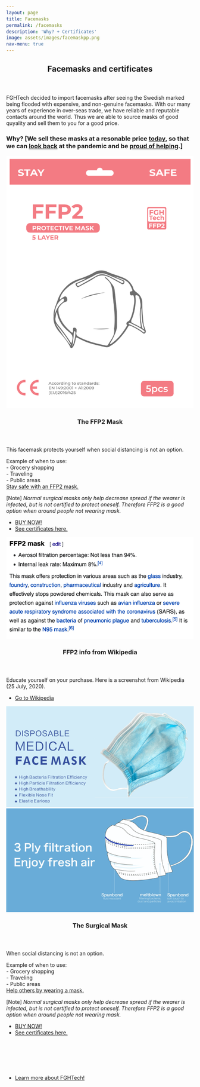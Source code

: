 ```yaml
---
layout: page
title: Facemasks
permalink: /facemasks
description: 'Why? + Certificates'
image: assets/images/facemaskpp.png
nav-menu: true
---
```


<div id="main" class="alt">



<!-- One -->
<section id="one">
	<div class="inner">
    <!--<span class="image fit"><img src="assets/images/kabeltugglogo.png" alt="" /></span>-->
		<header class="major">
			<h1>Facemasks and certificates</h1>
		</header>

<!-- Content -->
<!-- <h2 id="content">Sample Content</h2> -->
<p style="font-style: normal;">FGHTech decided to import facemasks after seeing the Swedish marked being flooded with expensive, and non-genuine facemasks. With our many years of experience in over-seas trade, we have reliable and reputable contacts around the world. Thus we are able to source masks of good quyality and sell them to you for a good price.</p>
<h3>Why? [We sell these masks at a resonable price <u>today</u>, so that we can <u>look back</u> at the pandemic and be <u>proud of helping</u>.]</h3>


<section id="two" class="spotlights">
	<section>
		<a href="generic.html" class="image">
			<img src="assets/images/facemaskpp.png" alt="" data-position="center center" />
		</a>
		<div class="content">
			<div class="inner">
				<header class="major">
					<h3>The FFP2 Mask</h3>
				</header>
				<p>This facemask protects yourself when social distancing is not an option.</p>
				<p>Example of when to use:<br>
				- Grocery shopping<br>
				- Traveling<br>
				- Public areas<br>
				<u>Stay safe with an FFP2 mask.</u>
				</p>
				<p>[Note] <i>Normal surgical masks only help decrease spread if the wearer is infected, but is not certified to protect oneself. Therefore FFP2 is a good option when around people not wearing mask.</i></p>
				<ul class="actions">
					<li><a href="generic.html" class="button">BUY NOW!</a></li>
					<li><a href="assets/pdfs/SurgicalCert.pdf" class="button">See certificates here.</a></li>
				</ul>
			</div>
		</div>
	</section>
	<section>
		<a href="generic.html" class="image">
			<img src="assets/images/FFP2Wikipedia.png" alt="" data-position="top center" />
		</a>
		<div class="content">
			<div class="inner">
				<header class="major">
					<h3>FFP2 info from Wikipedia</h3>
				</header>
				<p>Educate yourself on your purchase. Here is a screenshot from Wikipedia (25 July, 2020).</p>
				<ul class="actions">
					<li><a href="https://en.wikipedia.org/wiki/FFP_mask" class="button">Go to Wikipedia</a></li>
				</ul>
			</div>
		</div>
	</section>
	<section>
		<a href="generic.html" class="image">
			<img src="assets/images/surgicalmask.png" alt="" data-position="center center" />
		</a>
		<div class="content">
			<div class="inner">
				<header class="major">
					<h3>The Surgical Mask</h3>
				</header>
				<p>When social distancing is not an option.</p>
				<p>Example of when to use:<br>
				- Grocery shopping<br>
				- Traveling<br>
				- Public areas<br>
				<u>Help others by wearing a mask.</u>
				</p>
				<p>[Note] <i>Normal surgical masks only help decrease spread if the wearer is infected, but is not certified to protect oneself. Therefore FFP2 is a good option when around people not wearing mask.</i></p>
				<ul class="actions">
					<li><a href="generic.html" class="button">BUY NOW!</a></li>
					<li><a href="assets/pdfs/SurgicalCert.pdf" class="button">See certificates here.</a></li>
				</ul>
			</div>
		</div>
	</section>
</section>

<br/><br/>
<!-- Three -->
<section id="three">
	<div class="inner">
		<header class="major">
		</header>
		<ul class="actions">
			<li><a href="/services" class="button next">Learn more about FGHTech!</a></li>
		</ul>
	</div>
</section>
<br/><br/>





</div>
